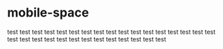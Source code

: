 # mobile-space
test test test test test test test test test test test test test test test test test test test test test test test test test test test test test test 

                                                            
